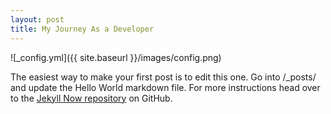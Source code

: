 ```yaml
---
layout: post
title: My Journey As a Developer
---
```


<!-- Next you can update your site name, avatar and other options using the _config.yml file in the root of your repository (shown below). -->

![_config.yml]({{ site.baseurl }}/images/config.png)

The easiest way to make your first post is to edit this one. Go into /_posts/ and update the Hello World markdown file. For more instructions head over to the [Jekyll Now repository](https://github.com/barryclark/jekyll-now) on GitHub.

